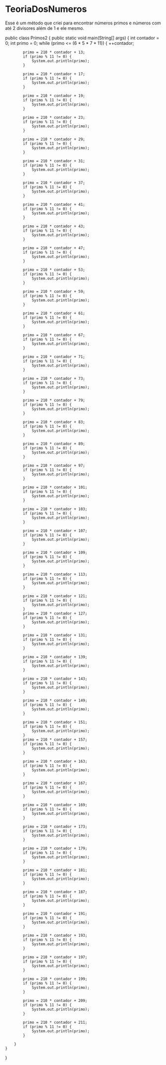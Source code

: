 # TeoriaDosNumeros
Esse é um método que criei para encontrar números primos e números com até 2 divisores além de 1 e ele mesmo.

public class Primos2 {
	public static void main(String[] args) {
		int contador = 0;
		int primo = 0;
		while (primo <= (6 * 5 * 7 * 11)) {
			++contador;

			primo = 210 * contador + 13;
			if (primo % 11 != 0) {
				System.out.println(primo);
			}

			primo = 210 * contador + 17;
			if (primo % 11 != 0) {
				System.out.println(primo);
			}

			primo = 210 * contador + 19;
			if (primo % 11 != 0) {
				System.out.println(primo);
			}

			primo = 210 * contador + 23;
			if (primo % 11 != 0) {
				System.out.println(primo);
			}

			primo = 210 * contador + 29;
			if (primo % 11 != 0) {
				System.out.println(primo);
			}

			primo = 210 * contador + 31;
			if (primo % 11 != 0) {
				System.out.println(primo);
			}

			primo = 210 * contador + 37;
			if (primo % 11 != 0) {
				System.out.println(primo);
			}
			
			primo = 210 * contador + 41;
			if (primo % 11 != 0) {
				System.out.println(primo);
			}
			
			primo = 210 * contador + 43;
			if (primo % 11 != 0) {
				System.out.println(primo);
			}
			
			primo = 210 * contador + 47;
			if (primo % 11 != 0) {
				System.out.println(primo);
			}
			
			primo = 210 * contador + 53;
			if (primo % 11 != 0) {
				System.out.println(primo);
			}
			
			primo = 210 * contador + 59;
			if (primo % 11 != 0) {
				System.out.println(primo);
			}
			
			primo = 210 * contador + 61;
			if (primo % 11 != 0) {
				System.out.println(primo);
			}
			
			primo = 210 * contador + 67;
			if (primo % 11 != 0) {
				System.out.println(primo);
			}
			
			primo = 210 * contador + 71;
			if (primo % 11 != 0) {
				System.out.println(primo);
			}
			
			primo = 210 * contador + 73;
			if (primo % 11 != 0) {
				System.out.println(primo);
			}
			
			primo = 210 * contador + 79;
			if (primo % 11 != 0) {
				System.out.println(primo);
			}
			
			primo = 210 * contador + 83;
			if (primo % 11 != 0) {
				System.out.println(primo);
			}
			
			primo = 210 * contador + 89;
			if (primo % 11 != 0) {
				System.out.println(primo);
			}
			
			primo = 210 * contador + 97;
			if (primo % 11 != 0) {
				System.out.println(primo);
			}
			
			primo = 210 * contador + 101;
			if (primo % 11 != 0) {
				System.out.println(primo);
			}
			
			primo = 210 * contador + 103;
			if (primo % 11 != 0) {
				System.out.println(primo);
			}
			
			primo = 210 * contador + 107;
			if (primo % 11 != 0) {
				System.out.println(primo);
			}
			
			primo = 210 * contador + 109;
			if (primo % 11 != 0) {
				System.out.println(primo);
			}
			
			primo = 210 * contador + 113;
			if (primo % 11 != 0) {
				System.out.println(primo);
			}
			
			primo = 210 * contador + 121;
			if (primo % 11 != 0) {
				System.out.println(primo);
			}
			primo = 210 * contador + 127;
			if (primo % 11 != 0) {
				System.out.println(primo);
			}
			
			primo = 210 * contador + 131;
			if (primo % 11 != 0) {
				System.out.println(primo);
			}
			
			primo = 210 * contador + 139;
			if (primo % 11 != 0) {
				System.out.println(primo);
			}
			
			primo = 210 * contador + 143;
			if (primo % 11 != 0) {
				System.out.println(primo);
			}
			
			primo = 210 * contador + 149;
			if (primo % 11 != 0) {
				System.out.println(primo);
			}
			
			primo = 210 * contador + 151;
			if (primo % 11 != 0) {
				System.out.println(primo);
			}
			primo = 210 * contador + 157;
			if (primo % 11 != 0) {
				System.out.println(primo);
			}
			
			primo = 210 * contador + 163;
			if (primo % 11 != 0) {
				System.out.println(primo);
			}
			
			primo = 210 * contador + 167;
			if (primo % 11 != 0) {
				System.out.println(primo);
			}
			
			primo = 210 * contador + 169;
			if (primo % 11 != 0) {
				System.out.println(primo);
			}
			
			primo = 210 * contador + 173;
			if (primo % 11 != 0) {
				System.out.println(primo);
			}
			
			primo = 210 * contador + 179;
			if (primo % 11 != 0) {
				System.out.println(primo);
			}
			
			primo = 210 * contador + 181;
			if (primo % 11 != 0) {
				System.out.println(primo);
			}
			
			primo = 210 * contador + 187;
			if (primo % 11 != 0) {
				System.out.println(primo);
			}
			
			primo = 210 * contador + 191;
			if (primo % 11 != 0) {
				System.out.println(primo);
			}
			
			primo = 210 * contador + 193;
			if (primo % 11 != 0) {
				System.out.println(primo);
			}
			
			primo = 210 * contador + 197;
			if (primo % 11 != 0) {
				System.out.println(primo);
			}
			
			primo = 210 * contador + 199;
			if (primo % 11 != 0) {
				System.out.println(primo);
			}
			
			primo = 210 * contador + 209;
			if (primo % 11 != 0) {
				System.out.println(primo);
			}
			
			primo = 210 * contador + 211;
			if (primo % 11 != 0) {
				System.out.println(primo);
			}

		}
	}
}
